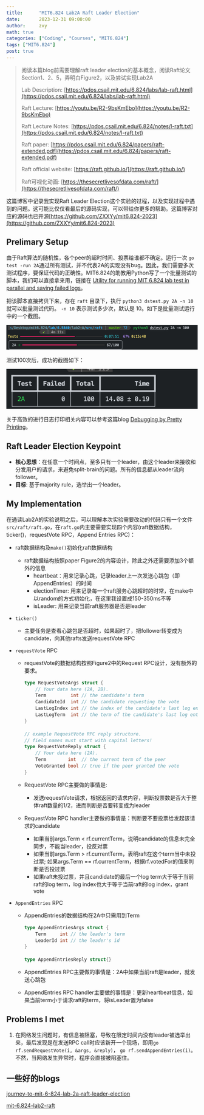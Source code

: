 ```yaml
---
title:      "MIT6.824 Lab2A Raft Leader Election"
date:       2023-12-31 09:00:00
author:     zxy
math: true
categories: ["Coding", "Courses", "MIT6.824"]
tags: ["MIT6.824"]
post: true
---
```


> 阅读本篇blog前需要理解raft leader election的基本概念，阅读Raft论文Section1、2、5，弄明白Figure2，以及尝试实现Lab2A
>
> Lab Description: [https://pdos.csail.mit.edu/6.824/labs/lab-raft.html](https://pdos.csail.mit.edu/6.824/labs/lab-raft.html)
>
> Raft Lecture: [https://youtu.be/R2-9bsKmEbo](https://youtu.be/R2-9bsKmEbo)
>
> Raft Lecture Notes: [https://pdos.csail.mit.edu/6.824/notes/l-raft.txt](https://pdos.csail.mit.edu/6.824/notes/l-raft.txt)
>
> Raft paper: [https://pdos.csail.mit.edu/6.824/papers/raft-extended.pdf](https://pdos.csail.mit.edu/6.824/papers/raft-extended.pdf)
>
> Raft official website: [https://raft.github.io/](https://raft.github.io/)
>
> Raft可视化动画: [https://thesecretlivesofdata.com/raft/](https://thesecretlivesofdata.com/raft/)

这篇博客中记录我实现Raft Leader Election这个实验的过程，以及实现过程中遇到的问题。这可能比仅仅看最后的源码实现，可以带给你更多的帮助。这篇博客对应的源码也已开源[https://github.com/ZXXYy/mit6.824-2023](https://github.com/ZXXYy/mit6.824-2023)

## Prelimary Setup

由于Raft算法的随机性，各个peer的超时时间、投票给谁都不确定。运行一次 `go test -run 2A`通过所有测试，并不代表2A的实现没有bug。因此，我们需要多次测试程序，要保证代码的正确性。MIT6.824的助教用Python写了一个批量测试的脚本，我们可以直接拿来用，链接在 [Utility for running MIT 6.824 lab test in parallel and saving failed logs](https://gist.github.com/JJGO/0d73540ef7cc2f066cb535156b7cbdab)。

把该脚本直接拷贝下来，存在 `raft` 目录下，执行 `python3 dstest.py 2A -n 10`   就可以批量测试代码。 `-n 10` 表示测试多少次，默认是 10。如下是批量测试运行中的一个截图。

![截屏2024-01-03 10.00.26](/assets/img/in-post/2023-12-31-raft-leader/test.png)

测试100次后，成功的截图如下：

![截屏2024-01-03 10.08.40](/assets/img/in-post/2023-12-31-raft-leader/result.png)

关于高效的进行日志打印相关内容可以参考这篇blog [Debugging by Pretty Printing](https://blog.josejg.com/debugging-pretty/)。

## Raft Leader Election Keypoint

- **核心思想**：在任意一个时间点，至多只有一个leader，由这个leader来接收和分发用户的请求，来避免split-brain的问题。所有的信息都从leader流向follower。
- **目标**: 基于majority rule，选举出一个leader。

## My Implementation

在通读Lab2A的实验说明之后，可以理解本次实验需要改动的代码只有一个文件`src/raft/raft.go`，在`raft.go`内主要需要实现四个内容(raft数据结构，ticker()，requestVote RPC，Append Entries RPC)：

- raft数据结构及`make()`初始化raft数据结构
  - raft数据结构按照paper Figure2的内容设计，除此之外还需要添加3个额外的信息
    - heartbeat：用来记录心跳，记录leader上一次发送心跳包（即AppendEntries）的时间
    - electionTimer: 用来记录每一个raft服务心跳超时的时常，在make中以random的方式初始化，在这里我设置成150-350ms不等
    - isLeader: 用来记录当前raft服务器是否是leader

- `ticker()`

  - 主要任务是查看心跳包是否超时，如果超时了，把follower转变成为candidate，向其他rafts发送requestVote RPC

- `requestVote` RPC

  - requestVote的数据结构按照Figure2中的Request RPC设计，没有额外的要求。

    ```go
    type RequestVoteArgs struct {
    	// Your data here (2A, 2B).
    	Term         int // the candidate's term
    	CandidateId  int // the candidate requesting the vote
    	LastLogIndex int // the index of the candidate's last log entry
    	LastLogTerm  int // the term of the candidate's last log entry
    }
    
    // example RequestVote RPC reply structure.
    // field names must start with capital letters!
    type RequestVoteReply struct {
    	// Your data here (2A).
    	Term        int  // the current term of the peer
    	VoteGranted bool // true if the peer granted the vote
    }
    
    ```

  - RequestVote RPC主要做的事情是:
    - 发送requestVote请求，根据返回的请求内容，判断投票数是否大于整体raft数量的1/2，进而判断是否要转变成为leader
  - RequestVote RPC handler主要做的事情是：判断要不要投票给发起该请求的candidate
    - 如果当前args.Term < rf.currentTerm，说明candidate的信息未完全同步，不能当leader，投反对票
    - 如果当前args.Term > rf.currentTerm，表明raft在这个term当中未投过票; 如果args.Term == rf.currentTerm，根据rf.votedFor的值来判断是否投过票
    - 如果raft未投过票，并且candidate的最后一个log term大于等于当前raft的log term，log index也大于等于当前raft的log index，grant vote

- `AppendEntries` RPC

  - AppendEntries的数据结构在2A中只需用到Term

    ```go
    type AppendEntriesArgs struct {
    	Term     int // the leader's term
    	LeaderId int // the leader's id
    }
    
    type AppendEntriesReply struct{}
    ```

  - AppendEntries RPC主要做的事情是：2A中如果当前raft是leader，就发送心跳包
  - AppendEntries RPC handler主要做的事情是：更新heartbeat信息，如果当前term小于请求raft的term，将isLeader置为false

## Problems I met

1. 在网络发生问题时，有信息被阻塞，导致在限定时间内没有leader被选举出来，最后发现是在发送RPC call时应该新开一个现场，即用`go rf.sendRequestVote(i, &args, &reply)`， `go rf.sendAppendEntries(i)`。 不然，当网络发生异常时，程序会直接被阻塞住。



## 一些好的blogs

[journey-to-mit-6-824-lab-2a-raft-leader-election](https://medium.com/codex/journey-to-mit-6-824-lab-2a-raft-leader-election-974087a55740)

[mit-6.824-lab2-raft](https://blog.rayzhang.top/2022/11/09/mit-6.824-lab2-raft/index.html#%E6%89%B9%E9%87%8F%E6%B5%8B%E8%AF%95)
